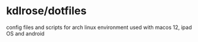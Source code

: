# kdlrose/dotfiles

config files and scripts for arch linux environment used with macos 12, ipad OS and android
